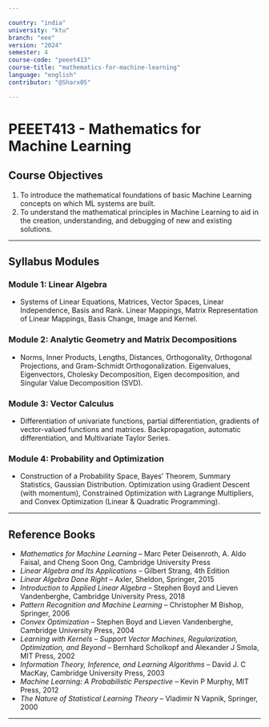 ```yaml
---

country: "india"
university: "ktu"
branch: "eee"
version: "2024"
semester: 4
course-code: "peeet413"
course-title: "mathematics-for-machine-learning"
language: "english"
contributor: "@Sharx05"

---
```


# PEEET413 - Mathematics for Machine Learning

## Course Objectives

1.  To introduce the mathematical foundations of basic Machine Learning concepts on which ML systems are built.
2.  To understand the mathematical principles in Machine Learning to aid in the creation, understanding, and debugging of new and existing solutions.

---

## Syllabus Modules

### Module 1: Linear Algebra

-   Systems of Linear Equations, Matrices, Vector Spaces, Linear Independence, Basis and Rank. Linear Mappings, Matrix Representation of Linear Mappings, Basis Change, Image and Kernel.

### Module 2: Analytic Geometry and Matrix Decompositions

-   Norms, Inner Products, Lengths, Distances, Orthogonality, Orthogonal Projections, and Gram-Schmidt Orthogonalization. Eigenvalues, Eigenvectors, Cholesky Decomposition, Eigen decomposition, and Singular Value Decomposition (SVD).

### Module 3: Vector Calculus

-   Differentiation of univariate functions, partial differentiation, gradients of vector-valued functions and matrices. Backpropagation, automatic differentiation, and Multivariate Taylor Series.

### Module 4: Probability and Optimization

-   Construction of a Probability Space, Bayes’ Theorem, Summary Statistics, Gaussian Distribution. Optimization using Gradient Descent (with momentum), Constrained Optimization with Lagrange Multipliers, and Convex Optimization (Linear & Quadratic Programming).

---

## Reference Books

-   *Mathematics for Machine Learning* – Marc Peter Deisenroth, A. Aldo Faisal, and Cheng Soon Ong, Cambridge University Press
-   *Linear Algebra and Its Applications* – Gilbert Strang, 4th Edition
-   *Linear Algebra Done Right* – Axler, Sheldon, Springer, 2015
-   *Introduction to Applied Linear Algebra* – Stephen Boyd and Lieven Vandenberghe, Cambridge University Press, 2018
-   *Pattern Recognition and Machine Learning* – Christopher M Bishop, Springer, 2006
-   *Convex Optimization* – Stephen Boyd and Lieven Vandenberghe, Cambridge University Press, 2004
-   *Learning with Kernels – Support Vector Machines, Regularization, Optimization, and Beyond* – Bernhard Scholkopf and Alexander J Smola, MIT Press, 2002
-   *Information Theory, Inference, and Learning Algorithms* – David J. C MacKay, Cambridge University Press, 2003
-   *Machine Learning: A Probabilistic Perspective* – Kevin P Murphy, MIT Press, 2012
-   *The Nature of Statistical Learning Theory* – Vladimir N Vapnik, Springer, 2000

---
